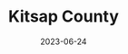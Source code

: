 ---
title: "Kitsap County"
cc-type: county
date: 2023-06-24
hashtag: kitsap-county
state:
  - Washington
tags:
  - county
  - Washington
---